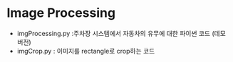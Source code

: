# Image Processing

- imgProcessing.py :주차장 시스템에서 자동차의 유무에 대한 파이썬 코드 (데모 버전)
- imgCrop.py : 이미지를 rectangle로 crop하는 코드
